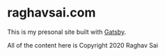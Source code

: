 # raghavsai.com

This is my presonal site built with [Gatsby](https://www.gatsbyjs.org/).

All of the content here is Copyright 2020 Raghav Sai
